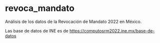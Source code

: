 # revoca_mandato
Análisis de los datos de la Revocación de Mandato 2022 en México.

Las base de datos de INE es de https://computosrm2022.ine.mx/base-de-datos
